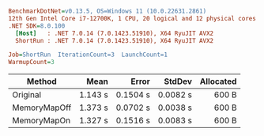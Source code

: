 ``` ini

BenchmarkDotNet=v0.13.5, OS=Windows 11 (10.0.22631.2861)
12th Gen Intel Core i7-12700K, 1 CPU, 20 logical and 12 physical cores
.NET SDK=8.0.100
  [Host]   : .NET 7.0.14 (7.0.1423.51910), X64 RyuJIT AVX2
  ShortRun : .NET 7.0.14 (7.0.1423.51910), X64 RyuJIT AVX2

Job=ShortRun  IterationCount=3  LaunchCount=1  
WarmupCount=3  

```
|       Method |    Mean |    Error |   StdDev | Allocated |
|------------- |--------:|---------:|---------:|----------:|
|     Original | 1.143 s | 0.1504 s | 0.0082 s |     600 B |
| MemoryMapOff | 1.373 s | 0.0702 s | 0.0038 s |     600 B |
|  MemoryMapOn | 1.327 s | 0.1516 s | 0.0083 s |     600 B |
